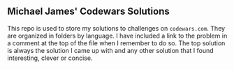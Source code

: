## Michael James' Codewars Solutions
This repo is used to store my solutions to challenges on `codewars.com`. They are organized in folders by language. I have included a link to the problem in a comment at the top of the file when I remember to do so. The top solution is always the solution I came up with and any other solution that I found interesting, clever or concise.
